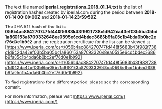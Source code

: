 The text file named **iperial_registrations_2018_01_14.txt** is the list of registration hashes created by iperial.com during the period between **2018-01-14 00:00:00Z** and **2018-01-14 23:59:59Z**.

The SHA 512 hash of the list is **056b4ac884270747fd448f5683b43f982f738c1d942da43ef03b5ba05bd1a860153a8709332648ea0595e6cd4bdec3686b9fa05c1b4bda6b0bc2ef76d0e1b992** and the registration certificate for the list can be viewed at [https://www.iperial.com/cert/056b4ac884270747fd448f5683b43f982f738c1d942da43ef03b5ba05bd1a860153a8709332648ea0595e6cd4bdec3686b9fa05c1b4bda6b0bc2ef76d0e1b992](https://www.iperial.com/cert/056b4ac884270747fd448f5683b43f982f738c1d942da43ef03b5ba05bd1a860153a8709332648ea0595e6cd4bdec3686b9fa05c1b4bda6b0bc2ef76d0e1b992).

To find registrations for a different period, please see the corresponding commit.

For more information, please visit [https://www.iperial.com/](https://www.iperial.com/)
